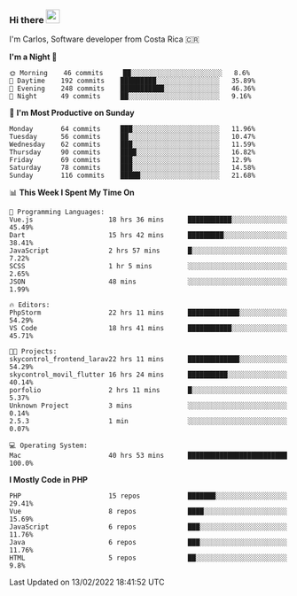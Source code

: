 ### Hi there <img src="https://media.giphy.com/media/hvRJCLFzcasrR4ia7z/giphy.gif" width="25px">

I'm Carlos, Software developer from Costa Rica 🇨🇷

<!--START_SECTION:waka-->
**I'm a Night 🦉** 

```text
🌞 Morning    46 commits     ██░░░░░░░░░░░░░░░░░░░░░░░   8.6% 
🌆 Daytime    192 commits    █████████░░░░░░░░░░░░░░░░   35.89% 
🌃 Evening    248 commits    ███████████░░░░░░░░░░░░░░   46.36% 
🌙 Night      49 commits     ██░░░░░░░░░░░░░░░░░░░░░░░   9.16%

```
📅 **I'm Most Productive on Sunday** 

```text
Monday       64 commits     ███░░░░░░░░░░░░░░░░░░░░░░   11.96% 
Tuesday      56 commits     ██░░░░░░░░░░░░░░░░░░░░░░░   10.47% 
Wednesday    62 commits     ███░░░░░░░░░░░░░░░░░░░░░░   11.59% 
Thursday     90 commits     ████░░░░░░░░░░░░░░░░░░░░░   16.82% 
Friday       69 commits     ███░░░░░░░░░░░░░░░░░░░░░░   12.9% 
Saturday     78 commits     ███░░░░░░░░░░░░░░░░░░░░░░   14.58% 
Sunday       116 commits    █████░░░░░░░░░░░░░░░░░░░░   21.68%

```


📊 **This Week I Spent My Time On** 

```text
💬 Programming Languages: 
Vue.js                   18 hrs 36 mins      ███████████░░░░░░░░░░░░░░   45.49% 
Dart                     15 hrs 42 mins      █████████░░░░░░░░░░░░░░░░   38.41% 
JavaScript               2 hrs 57 mins       █░░░░░░░░░░░░░░░░░░░░░░░░   7.22% 
SCSS                     1 hr 5 mins         ░░░░░░░░░░░░░░░░░░░░░░░░░   2.65% 
JSON                     48 mins             ░░░░░░░░░░░░░░░░░░░░░░░░░   1.99%

🔥 Editors: 
PhpStorm                 22 hrs 11 mins      █████████████░░░░░░░░░░░░   54.29% 
VS Code                  18 hrs 41 mins      ███████████░░░░░░░░░░░░░░   45.71%

🐱‍💻 Projects: 
skycontrol_frontend_larav22 hrs 11 mins      █████████████░░░░░░░░░░░░   54.29% 
skycontrol_movil_flutter 16 hrs 24 mins      ██████████░░░░░░░░░░░░░░░   40.14% 
porfolio                 2 hrs 11 mins       █░░░░░░░░░░░░░░░░░░░░░░░░   5.37% 
Unknown Project          3 mins              ░░░░░░░░░░░░░░░░░░░░░░░░░   0.14% 
2.5.3                    1 min               ░░░░░░░░░░░░░░░░░░░░░░░░░   0.07%

💻 Operating System: 
Mac                      40 hrs 53 mins      █████████████████████████   100.0%

```

**I Mostly Code in PHP** 

```text
PHP                      15 repos            ███████░░░░░░░░░░░░░░░░░░   29.41% 
Vue                      8 repos             ████░░░░░░░░░░░░░░░░░░░░░   15.69% 
JavaScript               6 repos             ███░░░░░░░░░░░░░░░░░░░░░░   11.76% 
Java                     6 repos             ███░░░░░░░░░░░░░░░░░░░░░░   11.76% 
HTML                     5 repos             ██░░░░░░░░░░░░░░░░░░░░░░░   9.8%

```



 Last Updated on 13/02/2022 18:41:52 UTC
<!--END_SECTION:waka-->
